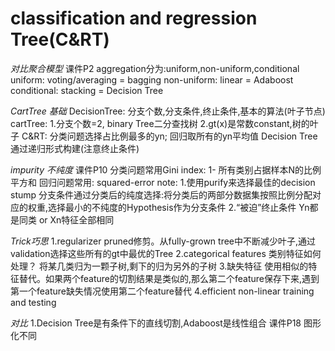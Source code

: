# classification and regression Tree(C&RT)

*对比聚合模型*
课件P2
aggregation分为:uniform,non-uniform,conditional
uniform: voting/averaging = bagging
non-uniform: linear = Adaboost
conditional: stacking = Decision Tree

*CartTree 基础*
DecisionTree: 分支个数,分支条件,终止条件,基本的算法(叶子节点)
cartTree:
1.分支个数=2, binary Tree二分查找树
2.gt(x)是常数constant,树的叶子
C&RT: 分类问题选择占比例最多的yn; 回归取所有的yn平均值
Decision Tree通过递归形式构建(注意终止条件)

*impurity 不纯度*
课件P10
分类问题常用Gini index: 1- 所有类别占据样本N的比例平方和
回归问题常用: squared-error
note:
1.使用purify来选择最佳的decision stump
分支条件通过分类后的纯度选择:将分类后的两部分数据集按照比例分配对应的权重,选择最小的不纯度的Hypothesis作为分支条件
2.“被迫”终止条件
Yn都是同类 or Xn特征全部相同

*Trick巧思*
1.regularizer
pruned修剪。从fully-grown tree中不断减少叶子,通过validation选择这些所有的gt中最优的Tree
2.categorical  features
类别特征如何处理？  将某几类归为一颗子树,剩下的归为另外的子树
3.缺失特征
使用相似的特征替代。如果两个feature的切割结果是类似的,那么第二个feature保存下来,遇到第一个feature缺失情况使用第二个feature替代
4.efficient non-linear training and testing

*对比*
1.Decision Tree是有条件下的直线切割,Adaboost是线性组合
课件P18   图形化不同
